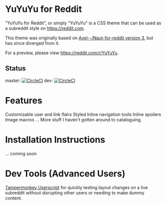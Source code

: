 YuYuYu for Reddit
===============

"YuYuYu for Reddit", or simply "YuYuYu" is a CSS theme that can be used as a subreddit style on https://reddit.com.

This theme was originally based on [Axel--/Naut-for-reddit version 3](https://github.com/Axel--/Naut-for-reddit), but has since diverged from it.

For a preview, please view https://reddit.com/r/YuYuYu.

## Status
master: [![CircleCI](https://circleci.com/gh/technizor/YuYuYu-for-reddit/tree/master.svg?style=svg)](https://circleci.com/gh/technizor/YuYuYu-for-reddit/tree/master) dev: [![CircleCI](https://circleci.com/gh/technizor/YuYuYu-for-reddit/tree/dev.svg?style=svg)](https://circleci.com/gh/technizor/YuYuYu-for-reddit/tree/dev)

Features
========

Customizable user and link flairs
Styled Inline navigation tools
Inline spoilers
Image macros
... More stuff I haven't gotten around to cataloguing.

Installation Instructions
===============

... coming soon

Dev Tools (Advanced Users)
==========================
[Tampermonkey Userscript](https://github.com/technizor/Tampermonkey-Scripts/tree/master/Reddit.com) for quickly testing layout changes on a live subreddit without disrupting other users or needing to make dummy content.
